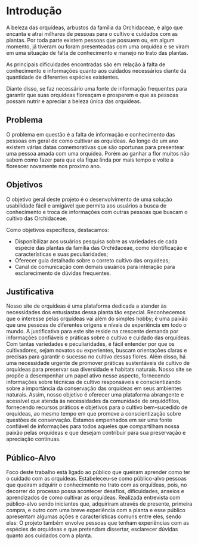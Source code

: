 # Introdução

<p>A beleza das orquídeas, arbustos da família da Orchidaceae, é algo que encanta e atrai milhares de pessoas para o cultivo e cuidados com as plantas. Por toda parte existem pessoas que possuem ou, em algum momento, já tiveram ou foram presenteadas com uma orquídea e se viram em uma situação de falta de conhecimento e manejo no trato das plantas. 
<p>As principais dificuldades encontradas são em relação à falta de conhecimento e informações quanto aos cuidados necessários diante da quantidade de diferentes espécies existentes.
<p></p>Diante disso, se faz necessário uma fonte de informação frequentes para garantir que suas orquídeas floresçam e prosperem e que as pessoas possam nutrir e apreciar a beleza única das orquídeas.


## Problema

O problema em questão é a falta de informação e conhecimento das pessoas em geral de como cultivar as orquídeas. Ao longo de um ano existem várias datas comemorativas que são oportunas para presentear uma pessoa amada com uma orquídea. Porém ao ganhar a flor muitos não sabem como fazer para que ela fique linda por mais tempo e volte a florescer novamente nos proximo ano.

## Objetivos

<p>O objetivo geral deste projeto é o desenvolvimento de uma solução usabilidade fácil e amigável que permita aos usuários a busca de conhecimento e troca de informações com outras pessoas que buscam o cultivo das Orchidaceae.

Como objetivos específicos, destacamos:
<ul>
<li>Disponibilizar aos usuários pesquisa sobre as variedades de cada espécie das plantas da família das Orchidaceae, como identificação e características e suas peculiaridades;</li>
<li>Oferecer guia detalhado sobre o correto cultivo das orquídeas;</li>
<li>Canal de comunicação com demais usuários para interação para esclarecimento de dúvidas frequentes.</li>
</ul>

## Justificativa

 Nosso site de orquídeas é uma plataforma dedicada a atender às necessidades dos entusiastas dessa planta tão especial. Reconhecemos que o interesse pelas orquídeas vai além do simples hobby; é uma paixão que une pessoas de diferentes origens e níveis de experiência em todo o mundo.
 A justificativa para este site reside na crescente demanda por informações confiáveis e práticas sobre o cultivo e cuidado das orquídeas. Com tantas variedades e peculiaridades, é fácil entender por que os cultivadores, sejam novatos ou experientes, buscam orientações claras e precisas para garantir o sucesso no cultivo dessas flores.
 Além disso, há uma necessidade urgente de promover práticas sustentáveis de cultivo de orquídeas para preservar sua diversidade e habitats naturais. Nosso site se propõe a desempenhar um papel ativo nesse aspecto, fornecendo informações sobre técnicas de cultivo responsáveis e conscientizando sobre a importância da conservação das orquídeas em seus ambientes naturais.
 Assim, nosso objetivo é oferecer uma plataforma abrangente e acessível que atenda às necessidades da comunidade de orquidófilos, fornecendo recursos práticos e objetivos para o cultivo bem-sucedido de orquídeas, ao mesmo tempo em que promove a conscientização sobre questões de conservação. Estamos empenhados em ser uma fonte confiável de informações para todos aqueles que compartilham nossa paixão pelas orquídeas e que desejam contribuir para sua preservação e apreciação contínuas.

## Público-Alvo

 Foco deste trabalho está ligado ao público que queiram aprender como ter o cuidado com as orquídeas.
 Estabeleceu-se como público-alvo pessoas que queiram adquirir o conhecimento no trato com as orquídeas, pois, no decorrer do processo possa acontecer desafios, dificuldades, anseios e aprendizados de como cultivar as orquídeas.
 Realizada entrevista com público-alvo sendo iniciantes que, adquiriram através de presente, primeira compra, e outro com uma breve experiência com a planta e esse público apresentam algumas ações e características comuns entre eles, sendo elas:
 O projeto também envolve pessoas que tenham experiências  com as espécies de orquídeas e que pretendam dissertar, esclarecer dúvidas quanto aos cuidados com a planta.
